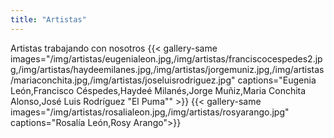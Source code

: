 ```yaml
---
title: "Artistas"
---
```

Artistas trabajando con nosotros
{{< gallery-same images="/img/artistas/eugenialeon.jpg,/img/artistas/franciscocespedes2.jpg,/img/artistas/haydeemilanes.jpg,/img/artistas/jorgemuniz.jpg,/img/artistas/mariaconchita.jpg,/img/artistas/joseluisrodriguez.jpg" captions="Eugenia León,Francisco Céspedes,Haydeé Milanés,Jorge Muñiz,Maria Conchita Alonso,José Luis Rodríguez \"El Puma\"" >}}
{{< gallery-same images="/img/artistas/rosalialeon.jpg,/img/artistas/rosyarango.jpg" captions="Rosalía León,Rosy Arango">}}